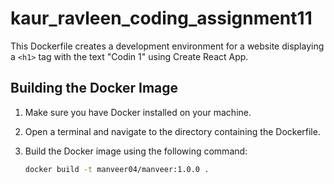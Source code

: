 # kaur_ravleen_coding_assignment11

This Dockerfile creates a development environment for a website displaying a `<h1>` tag with the text "Codin 1" using Create React App.

## Building the Docker Image

1. Make sure you have Docker installed on your machine.

2. Open a terminal and navigate to the directory containing the Dockerfile.

3. Build the Docker image using the following command:
   ```bash
   docker build -t manveer04/manveer:1.0.0 .
